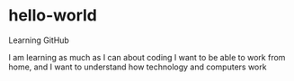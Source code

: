 # hello-world
Learning GitHub

I am learning as much as I can about coding
I want to be able to work from home, and I want to understand how technology and computers work
